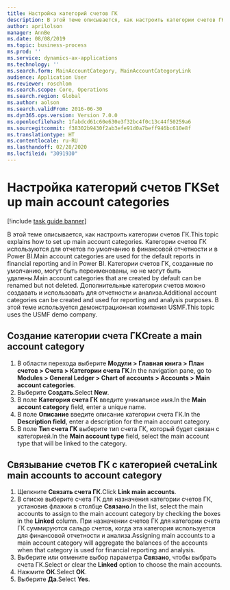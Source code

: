 ```yaml
---
title: Настройка категорий счетов ГК
description: В этой теме описывается, как настроить категории счетов ГК в Dynamics 365 Finance.
author: aprilolson
manager: AnnBe
ms.date: 08/08/2019
ms.topic: business-process
ms.prod: ''
ms.service: dynamics-ax-applications
ms.technology: ''
ms.search.form: MainAccountCategory, MainAccountCategoryLink
audience: Application User
ms.reviewer: roschlom
ms.search.scope: Core, Operations
ms.search.region: Global
ms.author: aolson
ms.search.validFrom: 2016-06-30
ms.dyn365.ops.version: Version 7.0.0
ms.openlocfilehash: 1fabdcd61c60e630e3f32bc4f0c13c44f50259a6
ms.sourcegitcommit: f38302b9430f2ab3efe91d0a7beff946bc610e8f
ms.translationtype: HT
ms.contentlocale: ru-RU
ms.lasthandoff: 02/28/2020
ms.locfileid: "3091930"
---
```

# <a name="set-up-main-account-categories"></a><span data-ttu-id="3bad8-103">Настройка категорий счетов ГК</span><span class="sxs-lookup"><span data-stu-id="3bad8-103">Set up main account categories</span></span>

[!include [task guide banner](../../includes/task-guide-banner.md)]

<span data-ttu-id="3bad8-104">В этой теме описывается, как настроить категории счетов ГК.</span><span class="sxs-lookup"><span data-stu-id="3bad8-104">This topic explains how to set up main account categories.</span></span> <span data-ttu-id="3bad8-105">Категории счетов ГК используются для отчетов по умолчанию в финансовой отчетности и в Power BI.</span><span class="sxs-lookup"><span data-stu-id="3bad8-105">Main account categories are used for the default reports in financial reporting and in Power BI.</span></span> <span data-ttu-id="3bad8-106">Категории счетов ГК, созданные по умолчанию, могут быть переименованы, но не могут быть удалены.</span><span class="sxs-lookup"><span data-stu-id="3bad8-106">Main account categories that are created by default can be renamed but not deleted.</span></span> <span data-ttu-id="3bad8-107">Дополнительные категории счетов можно создавать и использовать для отчетности и анализа.</span><span class="sxs-lookup"><span data-stu-id="3bad8-107">Additional account categories can be created and used for reporting and analysis purposes.</span></span> <span data-ttu-id="3bad8-108">В этой теме используется демонстрационная компания USMF.</span><span class="sxs-lookup"><span data-stu-id="3bad8-108">This topic uses the USMF demo company.</span></span>

## <a name="create-a-main-account-category"></a><span data-ttu-id="3bad8-109">Создание категории счета ГК</span><span class="sxs-lookup"><span data-stu-id="3bad8-109">Create a main account category</span></span>
1. <span data-ttu-id="3bad8-110">В области перехода выберите **Модули > Главная книга > План счетов > Счета > Категории счета ГК**.</span><span class="sxs-lookup"><span data-stu-id="3bad8-110">In the navigation pane, go to **Modules > General Ledger > Chart of accounts > Accounts > Main account categories**.</span></span>
2. <span data-ttu-id="3bad8-111">Выберите **Создать**.</span><span class="sxs-lookup"><span data-stu-id="3bad8-111">Select **New**.</span></span>
3. <span data-ttu-id="3bad8-112">В поле **Категория счета ГК** введите уникальное имя.</span><span class="sxs-lookup"><span data-stu-id="3bad8-112">In the **Main account category** field, enter a unique name.</span></span>
4. <span data-ttu-id="3bad8-113">В поле **Описание** введите описание категории счета ГК.</span><span class="sxs-lookup"><span data-stu-id="3bad8-113">In the **Description field**, enter a description for the main account category.</span></span>
5. <span data-ttu-id="3bad8-114">В поле **Тип счета ГК** выберите тип счета ГК, который будет связан с категорией.</span><span class="sxs-lookup"><span data-stu-id="3bad8-114">In the **Main account type** field, select the main account type that will be linked to the category.</span></span>

## <a name="link-main-accounts-to-account-category"></a><span data-ttu-id="3bad8-115">Связывание счетов ГК с категорией счета</span><span class="sxs-lookup"><span data-stu-id="3bad8-115">Link main accounts to account category</span></span>
1. <span data-ttu-id="3bad8-116">Щелкните **Связать счета ГК**.</span><span class="sxs-lookup"><span data-stu-id="3bad8-116">Click **Link main accounts**.</span></span>
2. <span data-ttu-id="3bad8-117">В списке выберите счета ГК для назначения категории счетов ГК, установив флажки в столбце **Связано**.</span><span class="sxs-lookup"><span data-stu-id="3bad8-117">In the list, select the main accounts to assign to the main account category by checking the boxes in the **Linked** column.</span></span> <span data-ttu-id="3bad8-118">При назначении счетов ГК для категории счета ГК суммируются сальдо счетов, когда эта категория используется для финансовой отчетности и анализа.</span><span class="sxs-lookup"><span data-stu-id="3bad8-118">Assigning main accounts to a main account category will aggregate the balances of the accounts when that category is used for financial reporting and analysis.</span></span>  
3. <span data-ttu-id="3bad8-119">Выберите или отмените выбор параметра **Связано**, чтобы выбрать счета ГК.</span><span class="sxs-lookup"><span data-stu-id="3bad8-119">Select or clear the **Linked** option to choose the main accounts.</span></span>
4. <span data-ttu-id="3bad8-120">Нажмите **ОК**.</span><span class="sxs-lookup"><span data-stu-id="3bad8-120">Select **OK**.</span></span>
5. <span data-ttu-id="3bad8-121">Выберите **Да**.</span><span class="sxs-lookup"><span data-stu-id="3bad8-121">Select **Yes**.</span></span>
